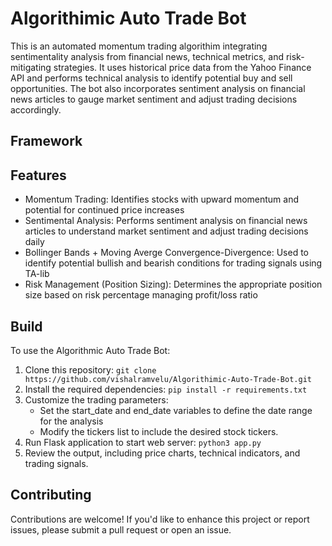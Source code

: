 # Algorithimic Auto Trade Bot

This is an automated momentum trading algorithim integrating sentimentality analysis from financial news, technical metrics, and risk-mitigating strategies. It uses historical price data from the Yahoo Finance API and performs technical analysis to identify potential buy and sell opportunities. The bot also incorporates sentiment analysis on financial news articles to gauge market sentiment and adjust trading decisions accordingly.  

## Framework 

## Features 
* Momentum Trading: Identifies stocks with upward momentum and potential for continued price increases
* Sentimental Analysis: Performs sentiment analysis on financial news articles to understand market sentiment and adjust trading decisions daily
* Bollinger Bands + Moving Averge Convergence-Divergence: Used to identify potential bullish and bearish conditions for trading signals using TA-lib
* Risk Management (Position Sizing): Determines the appropriate position size based on risk percentage managing profit/loss ratio

## Build
To use the Algorithmic Auto Trade Bot:

1. Clone this repository: `git clone https://github.com/vishalramvelu/Algorithimic-Auto-Trade-Bot.git`
2. Install the required dependencies: `pip install -r requirements.txt`
3. Customize the trading parameters:
   * Set the start_date and end_date variables to define the date range for the analysis
   * Modify the tickers list to include the desired stock tickers.
4. Run Flask application to start web server: `python3 app.py`
5. Review the output, including price charts, technical indicators, and trading signals.

## Contributing
Contributions are welcome! If you'd like to enhance this project or report issues, please submit a pull request or open an issue.

  

